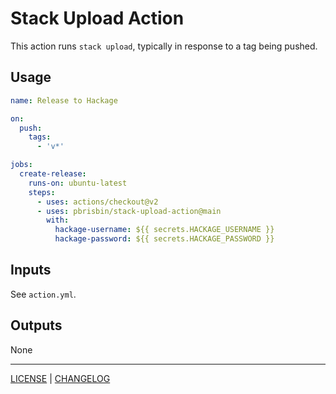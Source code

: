 # Stack Upload Action

This action runs `stack upload`, typically in response to a tag being pushed.

## Usage

```yaml
name: Release to Hackage

on:
  push:
    tags:
      - 'v*'

jobs:
  create-release:
    runs-on: ubuntu-latest
    steps:
      - uses: actions/checkout@v2
      - uses: pbrisbin/stack-upload-action@main
        with:
          hackage-username: ${{ secrets.HACKAGE_USERNAME }}
          hackage-password: ${{ secrets.HACKAGE_PASSWORD }}
```

## Inputs

See `action.yml`.

## Outputs

None

---

[LICENSE](./LICENSE) | [CHANGELOG](./CHANGELOG.md)
